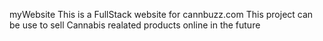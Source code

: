 myWebsite 
This is a FullStack website for cannbuzz.com
This project can be use to sell Cannabis realated products online in the future 
